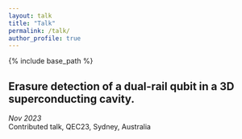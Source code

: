 ```yaml
---
layout: talk
title: "Talk"
permalink: /talk/
author_profile: true
---
```

{% include base_path %}

## Erasure detection of a dual-rail qubit in a 3D superconducting cavity.
*Nov 2023* \
Contributed talk, QEC23, Sydney, Australia
